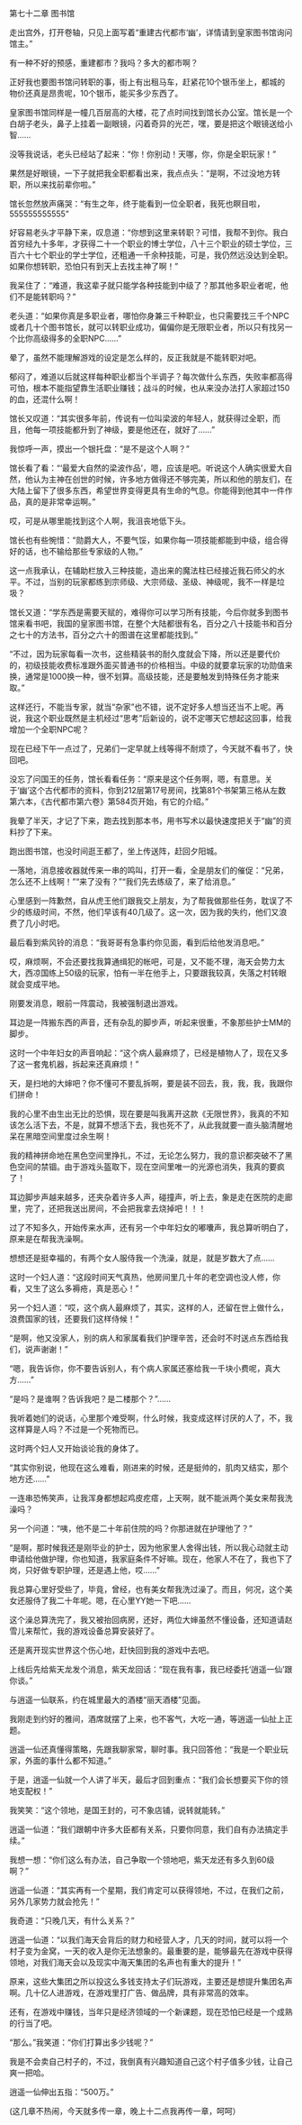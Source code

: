 第七十二章 图书馆


走出宫外，打开卷轴，只见上面写着“重建古代都市‘幽’，详情请到皇家图书馆询问馆主。”

有一种不好的预感，重建都市？我吗？多大的都市啊？

正好我也要图书馆问转职的事，街上有出租马车，赶紧花10个银币坐上，都城的物价还真是昂贵呢，10个银币，能买多少东西了。

皇家图书馆同样是一幢几百层高的大楼，花了点时间找到馆长办公室。馆长是一个白胡子老头，鼻子上挂着一副眼镜，闪着奇异的光芒，嘿，要是把这个眼镜送给小智……

没等我说话，老头已经站了起来：“你！你别动！天哪，你，你是全职玩家！”

果然是好眼镜，一下子就把我全职都看出来，我点点头：“是啊，不过没地方转职，所以来找前辈你啦。”

馆长忽然放声痛哭：“有生之年，终于能看到一位全职者，我死也瞑目啦，555555555555”

好容易老头才平静下来，叹息道：“你想到这里来转职？可惜，我帮不到你。我白首穷经九十多年，才获得二十一个职业的博士学位，八十三个职业的硕士学位，三百六十七个职业的学士学位，还粗通一千余种技能，可是，我仍然远没达到全职。如果你想转职，恐怕只有到天上去找主神了啊！”

我呆住了：“难道，我这辈子就只能学各种技能到中级了？那其他多职业者呢，他们不是能转职吗？”

老头道：“如果你真是多职业者，哪怕你身兼三千种职业，也只需要找三千个NPC或者几十个图书馆长，就可以转职业成功，偏偏你是无限职业者，所以只有找另一个比你高级得多的全职NPC……”

晕了，虽然不能理解游戏的设定是怎么样的，反正我就是不能转职对吧。

郁闷了，难道以后就这样每种职业都当个半调子？每次做什么东西，失败率都高得可怕，根本不能指望靠生活职业赚钱；战斗的时候，也从来没办法打人家超过150的血，还混什么啊！

馆长又叹道：“其实很多年前，传说有一位叫梁波的年轻人，就获得过全职，而且，他每一项技能都升到了神级，要是他还在，就好了……”

我惊呼一声，摸出一个银托盘：“是不是这个人啊？”

馆长看了看：“‘最爱大自然的梁波作品’，嗯，应该是吧。听说这个人确实很爱大自然，他认为主神在创世的时候，许多地方做得还不够完美，所以和他的朋友们，在大陆上留下了很多东西，希望世界变得更具有生命的气息。你能得到他其中一件作品，真的是非常幸运啊。”

哎，可是从哪里能找到这个人啊，我沮丧地低下头。

馆长也有些惋惜：“勋爵大人，不要气馁，如果你每一项技能都能到中级，组合得好的话，也不输给那些专家级的人物。”

这一点我承认，在辅助栏放入三种技能，造出来的魔法柱已经接近我石师父的水平。不过，当别的玩家都练到宗师级、大宗师级、圣级、神级呢，我不一样是垃圾？

馆长又道：“学东西是需要天赋的，难得你可以学习所有技能，今后你就多到图书馆来看书吧，我国的皇家图书馆，在整个大陆都很有名，百分之八十技能书和百分之七十的方法书，百分之六十的图谱在这里都能找到。”

“不过，因为玩家每看一次书，这些精装书的耐久度就会下降，所以还是要代价的，初级技能收费标准跟外面买普通书的价格相当。中级的就要拿玩家的功勋值来换，通常是1000换一种，很不划算。高级技能，还是要触发到特殊任务才能来取。”

这样还行，不能当专家，就当“杂家”也不错，说不定好多人想当还当不上呢。再说，我这个职业既然是主机经过“思考”后新设的，说不定哪天它想起这回事，给我增加一个全职NPC呢？

现在已经下午一点过了，兄弟们一定早就上线等得不耐烦了，今天就不看书了，快回吧。

没忘了问国王的任务，馆长看看任务：“原来是这个任务啊，嗯，有意思。关于‘幽’这个古代都市的资料，你到212层第17号房间，找第81个书架第三格从左数第六本，《古代都市第六卷》第584页开始，有它的介绍。”

我晕了半天，才记了下来，跑去找到那本书，用书写术以最快速度把关于“幽”的资料抄了下来。

跑出图书馆，也没时间逛王都了，坐上传送阵，赶回夕阳城。

一落地，消息接收器就传来一串的鸣叫，打开一看，全是朋友们的催促：“兄弟，怎么还不上线啊！”“来了没有？”“我们先去练级了，来了给消息。”

心里感到一阵歉然，自从虎王他们跟我交上朋友，为了帮我做那些任务，耽误了不少的练级时间，不然，他们早该有40几级了。这一次，因为我的失约，他们又浪费了几小时吧。

最后看到紫风铃的消息：“我哥哥有急事约你见面，看到后给他发消息吧。”

哎，麻烦啊，不会还要找我算通缉犯的帐吧，可是，又不能不理，海天会势力太大，西凉国练上50级的玩家，怕有一半在他手上，只要跟我较真，失落之村转眼就会变成平地。

刚要发消息，眼前一阵震动，我被强制退出游戏。

耳边是一阵搬东西的声音，还有杂乱的脚步声，听起来很重，不象那些护士MM的脚步。

这时一个中年妇女的声音响起：“这个病人最麻烦了，已经是植物人了，现在又多了这一套鬼机器，拆起来还真麻烦！”

天，是扫地的大婶吧？你不懂可不要乱拆啊，要是装不回去，我，我，我，我跟你们拼命！

我的心里不由生出无比的恐惧，现在要是叫我离开这款《无限世界》，我真的不知该怎么活下去，不是，就算不想活下去，我也死不了，从此我就要一直头脑清醒地呆在黑暗空间里度过余生啊！

我的精神拼命地在黑色空间里挣扎，不过，无论怎么努力，我的意识都突破不了黑色空间的禁锢。由于游戏头盔取下，现在空间里唯一的光源也消失，我真的要疯了！

耳边脚步声越来越多，还夹杂着许多人声，碰撞声，听上去，象是走在医院的走廊里，完了，还把我送出房间，不会把我拿去烧掉吧！！！

过了不知多久，开始传来水声，还有另一个中年妇女的嘟囔声，我总算听明白了，原来是在帮我洗澡啊。

想想还是挺幸福的，有两个女人服侍我一个洗澡，就是，就是岁数大了点……

这时一个妇人道：“这段时间天气真热，他房间里几十年的老空调也没人修，你看，又生了这么多褥疮，真是恶心！”

另一个妇人道：“哎，这个病人最麻烦了，其实，这样的人，还留在世上做什么，浪费国家的钱，还要我们这样侍候！”

“是啊，他又没家人，别的病人和家属看我们护理辛苦，还会时不时送点东西给我们，说声谢谢！”

“嗯，我告诉你，你不要告诉别人，有个病人家属还塞给我一千块小费呢，真大方……”

“是吗？是谁啊？告诉我吧？是二楼那个？”……

我听着她们的说话，心里那个难受啊，什么时候，我变成这样讨厌的人了，不，我这样算是人吗？不过是一个死物而已。

这时两个妇人又开始谈论我的身体了。

“其实你别说，他现在这么难看，刚进来的时候，还是挺帅的，肌肉又结实，那个地方还……”

一连串恐怖笑声，让我浑身都想起鸡皮疙瘩，上天啊，就不能派两个美女来帮我洗澡吗？

另一个问道：“咦，他不是二十年前住院的吗？你那进就在护理他了？”

“是啊，那时候我还是刚毕业的护士，因为他家里人舍得出钱，所以我心动就主动申请给他做护理，你也知道，我家庭条件不好嘛。现在，他家人不在了，我也下了岗，只好做专职护理，还是遇上他，哎……”

我总算心里好受些了，毕竟，曾经，也有美女帮我洗过澡了。而且，何况，这个美女还服侍了我二十年呢。嗯，在心里YY她一下吧……

这个澡总算洗完了，我又被抬回病房，还好，两位大婶虽然不懂设备，还知道请赵雪儿来帮忙，我的游戏设备总算安装好了。

还是离开现实世界这个伤心地，赶快回到我的游戏中去吧。

上线后先给紫天龙发个消息，紫天龙回话：“现在我有事，我已经委托‘逍遥一仙’跟你谈。”

与逍遥一仙联系，约在城里最大的酒楼“丽天酒楼”见面。

我刚走到约好的雅间，酒席就摆了上来，也不客气，大吃一通，等逍遥一仙扯上正题。

逍遥一仙还真懂得策略，先跟我聊家常，聊时事。我只回答他：“我是一个职业玩家，外面的事什么都不知道。”

于是，逍遥一仙就一个人讲了半天，最后才回到重点：“我们会长想要买下你的领地支配权！”

我笑笑：“这个领地，是国王封的，可不象店铺，说转就能转。”

逍遥一仙道：“我们跟朝中许多大臣都有关系，只要你同意，我们自有办法搞定手续。”

我想一想：“你们这么有办法，自己争取一个领地吧，紫天龙还有多久到60级啊？”

逍遥一仙道：“其实再有一个星期，我们肯定可以获得领地，不过，在我们之前，另外几家势力就会抢先！”

我奇道：“只晚几天，有什么关系？”

逍遥一仙道：“以我们海天会背后的财力和经营人才，几天的时间，就可以将一个村子变为金窝，一天的收入是你无法想象的。最重要的是，能够最先在游戏中获得领地，对我们海天会以及现实中海天集团的名声也有重大的提升！”

原来，这些大集团之所以投这么多钱支持太子们玩游戏，主要还是想提升集团名声啊。几十亿人进游戏，在游戏里打广告、做品牌，具有非常高的效率。

还有，在游戏中赚钱，当年只是经济领域的一个新课题，现在恐怕已经是一个成熟的行当了吧。

“那么。”我笑道：“你们打算出多少钱呢？”

我是不会卖自己村子的，不过，我倒真有兴趣知道自己这个村子值多少钱，让自己爽一把哈。

逍遥一仙伸出五指：“500万。”

(这几章不热闹，今天就多传一章，晚上十二点我再传一章，呵呵）





